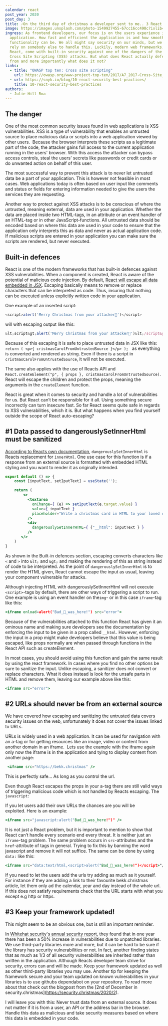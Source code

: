 ```yaml
---
calendar: react
post_year: 2020
post_day: 3
title: 🎶On the third day of christmas a developer sent to me.. 3 React security tips!
image: https://images.unsplash.com/photo-1549927455-67cc16cc490c?ixlib=rb-1.2.1&ixid=MXwxMjA3fDB8MHxwaG90by1wYWdlfHx8fGVufDB8fHw%3D&auto=format&fit=crop&w=1350&q=80
ingress: As frontend developers, our focus is on the users experience in our
  application. How fast and efficient the application is and how smooth the
  functionality can be. We all might say security on our minds, but we often
  rely on somebody else to handle this. Luckily, modern web frameworks, like
  React, come with built-in security against one of the dangers of the web –
  Cross Site Scripting (XSS) attacks. But what does React actually defend us
  from and more importantly what does it not?
links:
  - title: "OWASP top ten: Cross site scripting"
    url: https://owasp.org/www-project-top-ten/2017/A7_2017-Cross-Site_Scripting_(XSS)
  - url: https://snyk.io/blog/10-react-security-best-practices/
    title: 10-react-security-best-practices
authors:
  - Julie Hill Roa
---
```

## The danger

One of the most common security issues found in web applications is XSS vulnerabilities. XSS is a type of vulnerability that enables an untrusted source to place malicious data or scripts into a web application viewed by other users.  Because the browser interprets these scripts as a legitimate part of the code, the attacker gains full access to the current application running in the users' browser. With this access the attacker can bypass access controls, steal the users’ secrets like passwords or credit cards or do unwanted action on behalf of this user.

The most successful way to prevent this attack is to never let untrusted data be a part of your application. This is however not feasible in most cases. Web applications today is often based on user input like comments and status or fields for entering information needed to give the users the services they are requesting. 

Another way to protect against XSS attacks is to be conscious of where the untrusted, meaning external, data are used in your application. Whether the data are placed inside two HTML-tags, in an attribute or an event handler of an HTML-tag or in other JavaScript-functions. All untrusted data should be encoded based on where this data are used in your code to ensure that the application only interprets this as data and never as actual application code. If malicious scripts are entered in your application you can make sure the scripts are rendered, but never executed. 

## Built-in defences

React is one of the modern frameworks that has built-in defences against XSS vulnerabilities. When a component is created, React is aware of the potential of malicious code injection. By default, [React will escape all data embedded in JSX](https://reactjs.org/docs/introducing-jsx.html#jsx-prevents-injection-attacks). Escaping basically means to remove or replace characters that can be interpreted as code. Thus, insuring that nothing can be executed unless explicitly written code in your application.

One example of an inserted script: 

```javascript
<script>alert('Merry Christmas from your attacker🎅')</script>
```

will with escaping output like this: 

```javascript
&lt;script&gt;alert('Merry Christmas from your attacker🎅')&lt;/script&gt;
```

Because of this escaping it is safe to place untrusted data in JSX like this:
`return ( <p>{ cristmasCarolFromUntrustedSource }</p> );`  
as everything is converted and rendered as string. Even if there is a script in
`cristmasCarolFromUntrustedSource`, it will not be executed. 

The same also applies with the use of Reacts API and 
`React.createElement("p", { props }, cristmasCarolFromUntrustedSource)`. 
React will escape the children and protect the props, meaning the arguments in the `createElement` function.

React is great when it comes to security and handle a lot of vulnerabilities for us. But React can’t be responsible for it all. Using something secure incorrectly can turn insecure fast. So far React seems quite safe in regards to XSS vulnerabilities, which it is. But what happens when you find yourself outside the scope of React auto-escaping?

## \#1 Data passed to dangerouslySetInnerHtml must be sanitized

[According to Reacts own documentation](https://reactjs.org/docs/dom-elements.html#dangerouslysetinnerhtml),  `dangerouslySetInnerHtml` is Reacts replacement for `innerHtml`. One use case for this function is if a response from an external source is formatted with embedded HTML styling and you want to render it as originally intended. 

```jsx
export default () => {
    const [inputText, setIputText] = useState('');

    return (
        <>
          <textarea
            onChange={ (e) => setIputText(e.target.value) }
            value={ inputText }
            placeholder="Write a christmas card in HTML to your loved ones!🎅"
          />
          <div
            dangerouslySetInnerHTML={ {"__html": inputText } }
          />
       </>
    )
}
```

As shown in the Built-in defences section, escaping converts characters like `<` and `>` into `&lt;` and `&gt;` and making the rendering of this as string instead of code to be interpreted. As the point of `dangerouslySetInnerHtml` is to render the HTML given, React cannot escape the input as usual, leaving your component vulnerable for attacks.

Although injecting HTML with dangerouslySetInnerHtml will not execute `<script>`-tags by default, there are other ways of triggering a script to run. One example is using an event handler on the`img`- or in this case `iframe`-tag like this:

```jsx
<iframe onload=alert("Bad_🎅_was_here!") src="error">

```

Because of the vulnerabilities attached to this function React has given it an ominous name and making sure developers see the documentation by enforcing the input to be given in a prop called `__html`. However, enforcing the input in a prop might make developers believe that this value is being escaped, like props normally are when passed through functions in the React API such as createElement.

In most cases, you should avoid using this function and gain the same result by using the react framework. In cases where you find no other options be sure to sanitize the input. Unlike escaping, a sanitizer does not convert or replace characters. What it does instead is look for the unsafe parts in HTML and remove them, leaving our example above like this: 

```jsx
<iframe src="error">
```

## \#2 URLs should never be from an external source

We have covered how escaping and sanitizing the untrusted data covers security issues on the web, unfortunately it does not cover the issues linked to URLs.

URLs is widely used in a web application. It can be used for navigation with an a-tag or for getting resources like an image, video or content from another domain in an iframe.  Lets use the example with the iframe again only now the iframe is in the application and tying to display content from another page:

```jsx
 <iframe src="https://bekk.christmas" />

```

This is perfectly safe... As long as you control the url.

Even though React escapes the props in your a-tag there are still valid ways of triggering malicious code which is not handled by Reacts escaping. The` javascript: `

If you let users add their own URLs the chances are you will be exploited. Here is an example:

```jsx
<iframe src="javascript:alert("Bad_🎅_was_here!")" />
```

It is not just a React problem, but it is important to mention to show that React can’t handle every scenario end every threat. It is neither just an `iframe`-tag problem. The same problem occurs in `src`-attributes and the `href`-attribute of tags in general. Trying to fix this by banning the word javascript and remove it will not suffice. The same can be done by using `data:` like this: 

```jsx
<iframe src="data:text/html,<script>alert("Bad_🎅_was_here!")</script>"/>
```

If you need to let the users add the urls try adding as much as it yourself. For instance if they are adding a link to their favourite bekk.christmas article, let them only ad the calendar, year and day instead of the whole url. If this does not satisfy requirements check that the URL starts with what you except e.g http or https. 

## \#3 Keep your framework updated!

This might seem to be an obvious one, but is still an important reminder. 

In [Whitehat security's annual security report](https://info.whitehatsec.com/Content-2019-StatsReport_LP.html?utm_source=website&utm_medium=0819-Website-WhiteHat2019StatisticsReport), they found that in one year there has been a 50% increase in vulnerabilities due to unpatched libraries. We use third-party libraries more and more, but it can be hard to be sure if the library has security vulnerabilities or not. In fact, another finding states that as much as 1/3 of all security vulnerabilities are inherited rather than written in the application. Although Reacts developer team strive for security, errors can and will be made. Keep your framework updated as well as other third-party libraries you may use. Another tip for keeping the framework secure and your team updated on known vulnerabilities in your libraries is to use githubs dependabot on your repository. To read more about that check out the blogpost from the \[2nd of December in security.christmas](https://security.christmas/2020/2).

I will leave you with this: Never trust data from an external source. It does not matter if it is from a user, an API or the address bar in the browser. Handle this data as malicious and take security measures based on where this data is embedded in your code.